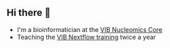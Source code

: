 ## Hi there 👋

<!--
**kobelavaerts/kobelavaerts** is a ✨ _special_ ✨ repository because its `README.md` (this file) appears on your GitHub profile.

Here are some ideas to get you started:

- 🔭 I’m currently working on ...
- 🌱 I’m currently learning ...
- 👯 I’m looking to collaborate on ...
- 🤔 I’m looking for help with ...
- 💬 Ask me about ...
- 📫 How to reach me: ...
- 😄 Pronouns: ...
- ⚡ Fun fact: ...
-->

- I'm a bioinformatician at the [VIB Nucleomics Core](https://nucleomicscore.sites.vib.be/en)
- Teaching the [VIB Nextflow training](https://github.com/vibbits/nextflow-workshop) twice a year
